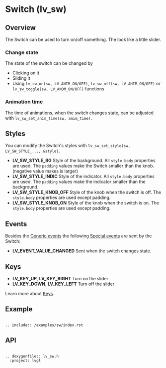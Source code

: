 # Switch (lv_sw)

## Overview

The Switch can be used to turn on/off something. The look like a little slider. 

### Change state
The state of the switch can be changed by
- Clicking on it
- Sliding it
- Using `lv_sw_on(sw, LV_ANIM_ON/OFF)`, `lv_sw_off(sw, LV_ANIM_ON/OFF)` or `lv_sw_toggle(sw, LV_ANOM_ON/OFF)` functions

### Animation time

The time of animations, when the switch changes state, can be adjusted with `lv_sw_set_anim_time(sw, anim_time)`.

## Styles

You can modify the Switch's styles with `lv_sw_set_style(sw, LV_SW_STYLE_..., &style)`.

- **LV_SW_STYLE_BG** Style of the background. All `style.body` properties are used. The `padding` values make the Switch smaller than the knob. (negative value makes is larger)
- **LV_SW_STYLE_INDIC** Style of the indicator. All `style.body` properties are used. The `padding` values make the indicator smaller than the background. 
- **LV_SW_STYLE_KNOB_OFF** Style of the knob when the switch is off.  The `style.body` properties are used except padding.
- **LV_SW_STYLE_KNOB_ON** Style of the knob when the switch is on.  The `style.body` properties are used except padding.




## Events
Besides the [Generic events](/overview/event.html#generic-events) the following [Special events](/overview/event.html#special-events) are sent by the Switch:
- **LV_EVENT_VALUE_CHANGED** Sent when the switch changes state.

## Keys
- **LV_KEY_UP**, **LV_KEY_RIGHT** Turn on the slider
- **LV_KEY_DOWN**, **LV_KEY_LEFT** Turn off the slider

Learn more about [Keys](/overview/indev).

## Example

```eval_rst

.. include:: /examples/sw/index.rst

```


## API 

```eval_rst

.. doxygenfile:: lv_sw.h
  :project: lvgl
        
```
